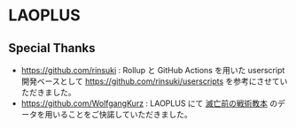 # LAOPLUS

## Special Thanks

-   https://github.com/rinsuki : Rollup と GitHub Actions を用いた userscript 開発ベースとして https://github.com/rinsuki/userscripts を参考にさせていただきました。
-   https://github.com/WolfgangKurz : LAOPLUS にて [滅亡前の戦術教本](https://lo.swaytwig.com/) のデータを用いることをご快諾していただきました。
